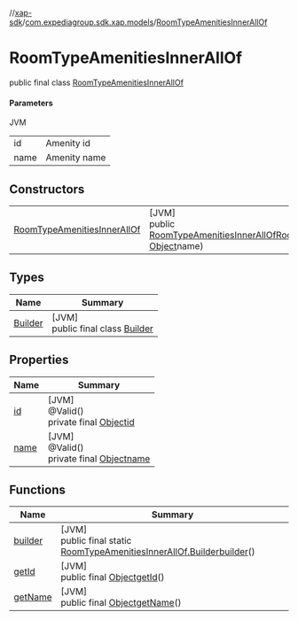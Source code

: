 //[xap-sdk](../../../index.md)/[com.expediagroup.sdk.xap.models](../index.md)/[RoomTypeAmenitiesInnerAllOf](index.md)

# RoomTypeAmenitiesInnerAllOf

public final class [RoomTypeAmenitiesInnerAllOf](index.md)

#### Parameters

JVM

| | |
|---|---|
| id | Amenity id |
| name | Amenity name |

## Constructors

| | |
|---|---|
| [RoomTypeAmenitiesInnerAllOf](-room-type-amenities-inner-all-of.md) | [JVM]<br>public [RoomTypeAmenitiesInnerAllOf](index.md)[RoomTypeAmenitiesInnerAllOf](-room-type-amenities-inner-all-of.md)([Object](https://docs.oracle.com/javase/8/docs/api/java/lang/Object.html)id, [Object](https://docs.oracle.com/javase/8/docs/api/java/lang/Object.html)name) |

## Types

| Name | Summary |
|---|---|
| [Builder](-builder/index.md) | [JVM]<br>public final class [Builder](-builder/index.md) |

## Properties

| Name | Summary |
|---|---|
| [id](index.md#-727328477%2FProperties%2F699445674) | [JVM]<br>@Valid()<br>private final [Object](https://docs.oracle.com/javase/8/docs/api/java/lang/Object.html)[id](index.md#-727328477%2FProperties%2F699445674) |
| [name](index.md#2018272627%2FProperties%2F699445674) | [JVM]<br>@Valid()<br>private final [Object](https://docs.oracle.com/javase/8/docs/api/java/lang/Object.html)[name](index.md#2018272627%2FProperties%2F699445674) |

## Functions

| Name | Summary |
|---|---|
| [builder](builder.md) | [JVM]<br>public final static [RoomTypeAmenitiesInnerAllOf.Builder](-builder/index.md)[builder](builder.md)() |
| [getId](get-id.md) | [JVM]<br>public final [Object](https://docs.oracle.com/javase/8/docs/api/java/lang/Object.html)[getId](get-id.md)() |
| [getName](get-name.md) | [JVM]<br>public final [Object](https://docs.oracle.com/javase/8/docs/api/java/lang/Object.html)[getName](get-name.md)() |
